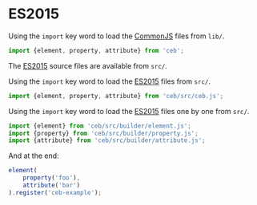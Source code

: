 # ES2015

Using the `import` key word to load the [CommonJS](http://www.commonjs.org/) files from `lib/`.
```javascript
import {element, property, attribute} from 'ceb';
```

The [ES2015](http://babeljs.io/) source files are available from `src/`.

Using the `import` key word to load the [ES2015](http://babeljs.io/) files from `src/`.
```javascript
import {element, property, attribute} from 'ceb/src/ceb.js';
```

Using the `import` key word to load the [ES2015](http://babeljs.io/) files one by one from `src/`.
```javascript
import {element} from 'ceb/src/builder/element.js';
import {property} from 'ceb/src/builder/property.js';
import {attribute} from 'ceb/src/builder/attribute.js';
```

And at the end:
```javascript
element(
    property('foo'),
    attribute('bar')
).register('ceb-example');
```
